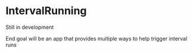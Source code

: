 # IntervalRunning

Still in development 

End goal will be an app that provides multiple ways to help trigger interval runs 

